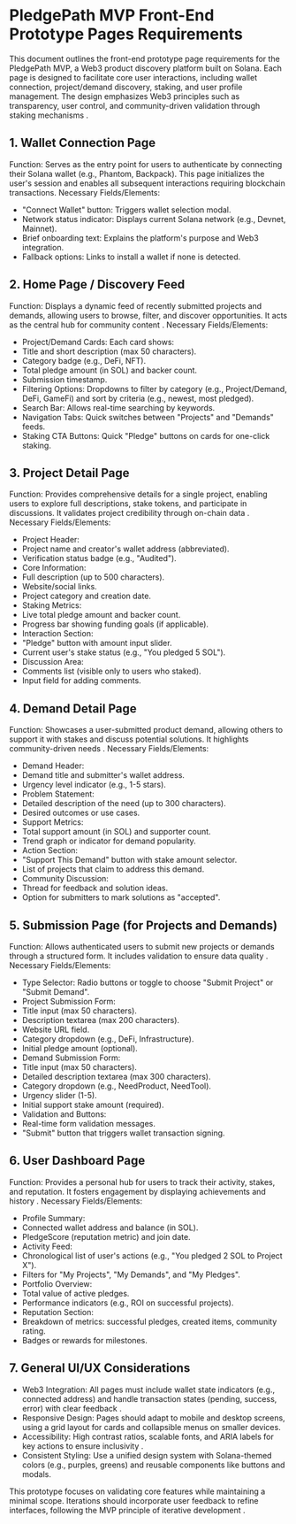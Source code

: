 # PledgePath MVP Front-End Prototype Pages Requirements

This document outlines the front-end prototype page requirements for the PledgePath MVP, a Web3 product discovery platform built on Solana. Each page is designed to facilitate core user interactions, including wallet connection, project/demand discovery, staking, and user profile management. The design emphasizes Web3 principles such as transparency, user control, and community-driven validation through staking mechanisms 
.

## 1. Wallet Connection Page
​​Function:​​ Serves as the entry point for users to authenticate by connecting their Solana wallet (e.g., Phantom, Backpack). This page initializes the user's session and enables all subsequent interactions requiring blockchain transactions.
​​Necessary Fields/Elements:​​
- "Connect Wallet" button: Triggers wallet selection modal.
- Network status indicator: Displays current Solana network (e.g., Devnet, Mainnet).
- Brief onboarding text: Explains the platform's purpose and Web3 integration.
- Fallback options: Links to install a wallet if none is detected.

## 2. Home Page / Discovery Feed
​​Function:​​ Displays a dynamic feed of recently submitted projects and demands, allowing users to browse, filter, and discover opportunities. It acts as the central hub for community content 
.
​​Necessary Fields/Elements:​​
- ​​Project/Demand Cards:​​ Each card shows:
 - Title and short description (max 50 characters).
 - Category badge (e.g., DeFi, NFT).
 - Total pledge amount (in SOL) and backer count.
 - Submission timestamp.
- ​​Filtering Options:​​ Dropdowns to filter by category (e.g., Project/Demand, DeFi, GameFi) and sort by criteria (e.g., newest, most pledged).
- ​​Search Bar:​​ Allows real-time searching by keywords.
- ​​Navigation Tabs:​​ Quick switches between "Projects" and "Demands" feeds.
- ​​Staking CTA Buttons:​​ Quick "Pledge" buttons on cards for one-click staking.

## 3. Project Detail Page
​​Function:​​ Provides comprehensive details for a single project, enabling users to explore full descriptions, stake tokens, and participate in discussions. It validates project credibility through on-chain data 
.
​​Necessary Fields/Elements:​​
- ​​Project Header:​​
 - Project name and creator's wallet address (abbreviated).
 - Verification status badge (e.g., "Audited").
- ​​Core Information:​​
 - Full description (up to 500 characters).
 - Website/social links.
 - Project category and creation date.
- ​​Staking Metrics:​​
 - Live total pledge amount and backer count.
 - Progress bar showing funding goals (if applicable).
- ​​Interaction Section:​​
 - "Pledge" button with amount input slider.
 - Current user's stake status (e.g., "You pledged 5 SOL").
- ​​Discussion Area:​​
 - Comments list (visible only to users who staked).
 - Input field for adding comments.

## 4. Demand Detail Page
​​Function:​​ Showcases a user-submitted product demand, allowing others to support it with stakes and discuss potential solutions. It highlights community-driven needs 
.
​​Necessary Fields/Elements:​​
- ​​Demand Header:​​
 - Demand title and submitter's wallet address.
 - Urgency level indicator (e.g., 1-5 stars).
- ​​Problem Statement:​​
 - Detailed description of the need (up to 300 characters).
 - Desired outcomes or use cases.
- ​​Support Metrics:​​
 - Total support amount (in SOL) and supporter count.
 - Trend graph or indicator for demand popularity.
- ​​Action Section:​​
 - "Support This Demand" button with stake amount selector.
 - List of projects that claim to address this demand.
- ​​Community Discussion:​​
 - Thread for feedback and solution ideas.
 - Option for submitters to mark solutions as "accepted".

## 5. Submission Page (for Projects and Demands)
​​Function:​​ Allows authenticated users to submit new projects or demands through a structured form. It includes validation to ensure data quality 
.
​​Necessary Fields/Elements:​​
- ​​Type Selector:​​ Radio buttons or toggle to choose "Submit Project" or "Submit Demand".
- ​​Project Submission Form:​​
 - Title input (max 50 characters).
 - Description textarea (max 200 characters).
 - Website URL field.
 - Category dropdown (e.g., DeFi, Infrastructure).
 - Initial pledge amount (optional).
- ​​Demand Submission Form:​​
 - Title input (max 50 characters).
 - Detailed description textarea (max 300 characters).
 - Category dropdown (e.g., NeedProduct, NeedTool).
 - Urgency slider (1-5).
 - Initial support stake amount (required).
- ​​Validation and Buttons:​​
 - Real-time form validation messages.
 - "Submit" button that triggers wallet transaction signing.

## 6. User Dashboard Page
​​Function:​​ Provides a personal hub for users to track their activity, stakes, and reputation. It fosters engagement by displaying achievements and history 
.
​​Necessary Fields/Elements:​​
- ​​Profile Summary:​​
 - Connected wallet address and balance (in SOL).
 - PledgeScore (reputation metric) and join date.
- ​​Activity Feed:​​
 - Chronological list of user's actions (e.g., "You pledged 2 SOL to Project X").
 - Filters for "My Projects", "My Demands", and "My Pledges".
- ​​Portfolio Overview:​​
 - Total value of active pledges.
 - Performance indicators (e.g., ROI on successful projects).
- ​​Reputation Section:​​
 - Breakdown of metrics: successful pledges, created items, community rating.
 - Badges or rewards for milestones.

## 7. General UI/UX Considerations
- ​​Web3 Integration:​​ All pages must include wallet state indicators (e.g., connected address) and handle transaction states (pending, success, error) with clear feedback 
.
- ​​Responsive Design:​​ Pages should adapt to mobile and desktop screens, using a grid layout for cards and collapsible menus on smaller devices.
- ​​Accessibility:​​ High contrast ratios, scalable fonts, and ARIA labels for key actions to ensure inclusivity 
.
- ​​Consistent Styling:​​ Use a unified design system with Solana-themed colors (e.g., purples, greens) and reusable components like buttons and modals.

This prototype focuses on validating core features while maintaining a minimal scope. Iterations should incorporate user feedback to refine interfaces, following the MVP principle of iterative development 
.
